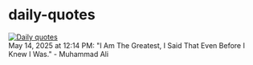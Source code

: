 # daily-quotes
[![Daily quotes](https://github.com/ceepu8/daily-quotes/actions/workflows/daily-quote.yml/badge.svg)](https://github.com/ceepu8/daily-quotes/actions/workflows/daily-quote.yml)<br/>
May 14, 2025 at 12:14 PM: "I Am The Greatest, I Said That Even Before I Knew I Was." - Muhammad Ali
